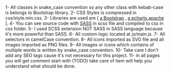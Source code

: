 1- All classes in snake_case convention so any other class with kebab-case is belongs to Bootstrap library.
2- CSS Styles is compressed in css/style.min.css.
3- Libraries are used are 
[ [a Bootstrap](https://getbootstrap.com)
, [a echarts apache](https://echarts.apache.org/en/index.html)
].
4- You can see source code with [SASS](https://sass-lang.com) in scss file and compiled to css in css folder.
5- I used SCSS extension NOT SASS in SASS language because it's more powerful than SASS.
6- All custom logic located at js/main.js.
7- All selectors in camelCase convention.
8- All icons imported as SVG file and all images imported as PNG files.
9- All images or icons which contains of multiple words is written by snake_case convention.
10- Take care I don't add any SEO tags cause it's not necessary for this project.
11- in all pages you will get comment start with (TODO) take care of item will help you  understand what should be done.
